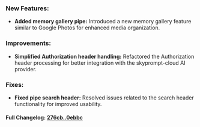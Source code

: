 ### **New Features:**
- **Added memory gallery pipe:** Introduced a new memory gallery feature similar to Google Photos for enhanced media organization.

### **Improvements:**
- **Simplified Authorization header handling:** Refactored the Authorization header processing for better integration with the skyprompt-cloud AI provider.

### **Fixes:**
- **Fixed pipe search header:** Resolved issues related to the search header functionality for improved usability.

#### **Full Changelog:** [276cb..0ebbc](https://github.com/mediar-ai/skyprompt/compare/276cb..0ebbc)

